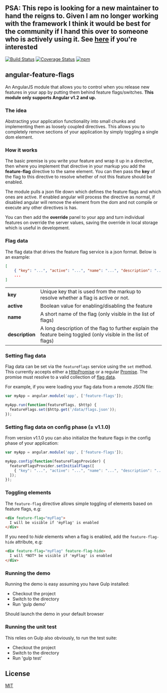 ## PSA: This repo is looking for a new maintainer to hand the reigns to. Given I am no longer working with the framework I think it would be best for the community if I hand this over to someone who is actively using it. See [here](https://github.com/michaeltaranto/angular-feature-flags/issues/52) if you're interested

[![Build Status](https://img.shields.io/travis/michaeltaranto/angular-feature-flags/master.svg?style=flat-square)](https://travis-ci.org/michaeltaranto/angular-feature-flags)
[![Coverage Status](https://img.shields.io/coveralls/michaeltaranto/angular-feature-flags.svg?style=flat-square)](https://coveralls.io/github/michaeltaranto/angular-feature-flags?branch=master)
[![npm](https://img.shields.io/npm/v/angular-feature-flags.svg?style=flat-square)](https://www.npmjs.com/package/angular-feature-flags)

## angular-feature-flags

An AngularJS module that allows you to control when you release new features in your app by putting them behind feature flags/switches. **This module only supports Angular v1.2 and up.**


### The idea

Abstracting your application functionality into small chunks and implementing them as loosely coupled directives. This allows you to completely remove sections of your application by simply toggling a single dom element.


### How it works

The basic premise is you write your feature and wrap it up in a directive, then where you implement that directive in your markup you add the **feature-flag** directive to the same element. You can then pass the **key** of the flag to this directive to resolve whether of not this feature should be enabled.

The module pulls a json file down which defines the feature flags and which ones are active. If enabled angular will process the directive as normal, if disabled angular will remove the element from the dom and not compile or execute any other directives is has.

You can then add the **override** panel to your app and turn individual features on override the server values, saving the override in local storage which is useful in development.


### Flag data

The flag data that drives the feature flag service is a json format. Below is an example:
```json
[
    { "key": "...", "active": "...", "name": "...", "description": "..." },
    ...
]
```
<table>
   <tr>
    <td><b>key</b></td>
    <td>Unique key that is used from the markup to resolve whether a flag is active or not.</td>
   </tr>
   <tr>
    <td><b>active</b></td>
    <td>Boolean value for enabling/disabling the feature</td>
   </tr>
   <tr>
    <td><b>name</b></td>
    <td>A short name of the flag (only visible in the list of flags)</td>
   </tr>
   <tr>
    <td><b>description</b></td>
    <td>A long description of the flag to further explain the feature being toggled (only visible in the list of flags)</td>
   </tr>
</table>


### Setting flag data

Flag data can be set via the `featureFlags` service using the `set` method. This currently accepts either a [HttpPromise](https://docs.angularjs.org/api/ng/service/$http) or a regular [Promise](https://docs.angularjs.org/api/ng/service/$q). The promise must resolve to a valid collection of [flag data](#flag-data).

For example, if you were loading your flag data from a remote JSON file:

```js
var myApp = angular.module('app', ['feature-flags']);

myApp.run(function(featureFlags, $http) {
  featureFlags.set($http.get('/data/flags.json'));
});
```

### Setting flag data on config phase (≥ v1.1.0)

From version v1.1.0 you can also initialize the feature flags in the config phase of your application:

```js
var myApp = angular.module('app', ['feature-flags']);

myApp.config(function(featureFlagsProvider) {
  featureFlagsProvider.setInitialFlags([
    { "key": "...", "active": "...", "name": "...", "description": "..." },
  ]);
});
```

### Toggling elements

The `feature-flag` directive allows simple toggling of elements based on feature flags, e.g:

```html
<div feature-flag="myFlag">
  I will be visible if 'myFlag' is enabled
</div>
```

If you need to *hide* elements when a flag is enabled, add the `feature-flag-hide` attribute, e.g:

```html
<div feature-flag="myFlag" feature-flag-hide>
  I will *NOT* be visible if 'myFlag' is enabled
</div>
```

### Running the demo

Running the demo is easy assuming you have Gulp installed:

- Checkout the project
- Switch to the directory
- Run 'gulp demo'

Should launch the demo in your default browser


### Running the unit test

This relies on Gulp also obviously, to run the test suite:

- Checkout the project
- Switch to the directory
- Run 'gulp test'


## License

[MIT](http://michaeltaranto.mit-license.org)
